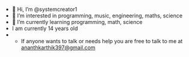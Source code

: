 - 👋 Hi, I’m @systemcreator1
- 👀 I’m interested in programming, music, engineering, maths, science
- 🌱 I’m currently learning programming, math, science
- I am currently 14 years old
- - If anyone wants to talk or needs help you are free to talk to me at ananthkarthik397@gmail.com
